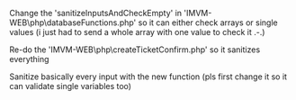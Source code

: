 Change the 'sanitizeInputsAndCheckEmpty' in 'IMVM-WEB\php\databaseFunctions.php' so it can either check arrays or single values (i just had to send a whole array with one value to check it .-.)

Re-do the 'IMVM-WEB\php\createTicketConfirm.php' so it sanitizes everything

Sanitize basically every input with the new function (pls first change it so it can validate single variables too)